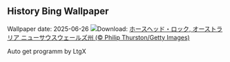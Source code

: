 ## History Bing Wallpaper
Wallpaper date: 2025-06-26
![](https://www.bing.com/th?id=OHR.HorseheadRock_JA-JP9769020996_UHD.jpg&w=1000)Download: [ホースヘッド・ロック, オーストラリア ニューサウスウェールズ州 (© Philip Thurston/Getty Images)](https://www.bing.com/th?id=OHR.HorseheadRock_JA-JP9769020996_UHD.jpg)

Auto get programm by LtgX
